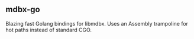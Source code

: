 ## mdbx-go

Blazing fast Golang bindings for libmdbx. Uses an Assembly trampoline for hot paths instead of standard CGO.